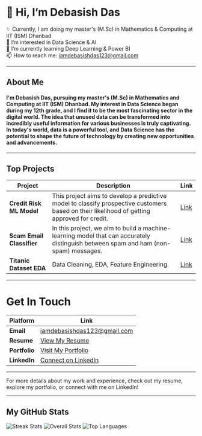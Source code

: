 # 👋 Hi, I’m Debasish Das

✨ Currently, I am doing my master's (M.Sc) in Mathematics & Computing at IIT (ISM) Dhanbad  
👀 I’m interested in Data Science & AI  
🌱 I’m currently learning Deep Learning & Power BI  
📫 How to reach me: [iamdebasishdas123@gmail.com](mailto:iamdebasishdas123@gmail.com)

---

## About Me

#### I'm Debasish Das, pursuing my master's (M.Sc) in Mathematics and Computing at **IIT (ISM) Dhanbad**. My interest in Data Science began during my 12th grade, and I find it to be the most fascinating sector in the digital world. The idea that unused data can be transformed into incredibly useful information for various businesses is truly captivating. In today's world, data is a powerful tool, and Data Science has the potential to shape the future of technology by creating new opportunities and advancements.

---

## Top Projects

| Project                  | Description                                                                                               | Link                                                                                           |
|--------------------------|-----------------------------------------------------------------------------------------------------------|------------------------------------------------------------------------------------------------|
| **Credit Risk ML Model** | This project aims to develop a predictive model to classify prospective customers based on their likelihood of getting approved for credit. | [Link](https://github.com/iamdebasishdas123/Credit_Risk_Machine_Learning_Model.git)            |
| **Scam Email Classifier**| In this project, we aim to build a machine-learning model that can accurately distinguish between spam and ham (non-spam) messages. | [Link](https://github.com/iamdebasishdas123/Scam_Email_Cassifier.git)                          |
| **Titanic Dataset EDA**  | Data Cleaning, EDA, Feature Engineering.                                                                  | [Link](https://github.com/iamdebasishdas123/Titanic_Dataset_EDA.git)                           |

---

# Get In Touch

| Platform   | Link                                                                 |
|------------|----------------------------------------------------------------------|
| **Email**  | [iamdebasishdas123@gmail.com](mailto:iamdebasishdas123@gmail.com)    |
| **Resume** | [View My Resume](https://link-to-your-resume.com)                    |
| **Portfolio** | [Visit My Portfolio](https://sites.google.com/view/iamdebasish123/home) |
| **LinkedIn** | [Connect on LinkedIn](https://www.linkedin.com/in/debasish-das-543513285/) |

---

For more details about my work and experience, check out my resume, explore my portfolio, or connect with me on LinkedIn!

---

## My GitHub Stats

![Streak Stats](https://github-readme-streak-stats.herokuapp.com/?user=iamdebasishdas123) 
![Overall Stats](https://github-readme-stats.vercel.app/api?username=iamdebasishdas123) 
![Top Languages](https://github-readme-stats.vercel.app/api/top-langs/?username=iamdebasishdas123)
